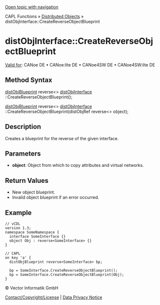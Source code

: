 [Open topic with navigation](../../../../../CANoeDEFamily.htm#Topics/CAPLFunctions/DistributedObjects/Methods/CAPLfunctiondistObjInterfaceCreateReverseObjectBlueprint.md)

CAPL Functions » [Distributed Objects](../CAPLfunctionsDOOverview.md) » distObjInterface::CreateReverseObjectBlueprint

# distObjInterface::CreateReverseObjectBlueprint

[Valid for](../../../Shared/FeatureAvailability.md):  CANoe DE • CANoe:lite DE • CANoe4SW DE • CANoe4SW:lite DE

## Method Syntax

[distObjBlueprint](../Objects/CAPLfunctiondistObjBlueprint.md) reverse<<Interface>> [distObjInterface](../Objects/CAPLfunctiondistObjInterface.md) <Interface>::CreateReverseObjectBlueprint();

[distObjBlueprint](../Objects/CAPLfunctiondistObjBlueprint.md) reverse<<Interface>> [distObjInterface](../Objects/CAPLfunctiondistObjInterface.md) <Interface>::CreateReverseObjectBlueprint(distObjRef reverse<<Interface>> object);

## Description

Creates a blueprint for the reverse of the given interface.

## Parameters

- **object**: Object from which to copy attributes and virtual networks.

## Return Values

- New object blueprint.
- Invalid object blueprint if an error occurred.

## Example

```plaintext
// vCDL
version 1.3;
namespace SomeNamespace {
  interface SomeInterface {}
  object Obj : reverse<SomeInterface> {}
}

// CAPL
on key 'a' {
  distObjBlueprint reverse<SomeInterface> bp;

  bp = SomeInterface.CreateReverseObjectBlueprint();
  bp = SomeInterface.CreateReverseObjectBlueprint(Obj);
}
```

© Vector Informatik GmbH

[Contact/Copyright/License](../../../Shared/ContactCopyrightLicense.md) | [Data Privacy Notice](https://www.vector.com/int/en/company/get-info/privacy-policy/)